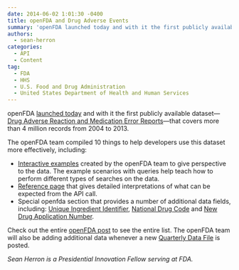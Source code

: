 ```yaml
---
date: 2014-06-02 1:01:30 -0400
title: openFDA and Drug Adverse Events
summary: 'openFDA launched today and with it the first publicly available dataset&mdash;Drug Adverse Reaction and Medication Error Reports&mdash;that covers more than 4 million records from 2004 to 2013. The openFDA team compiled 10 things to help developers use this dataset more effectively, including: Interactive examples created by the openFDA team to give perspective to the data. The'
authors:
  - sean-herron
categories:
  - API
  - Content
tag:
  - FDA
  - HHS
  - U.S. Food and Drug Administration
  - United States Department of Health and Human Services
---
```


openFDA [launched today](http://open.fda.gov/update/openfda-innovative-initiative-opens-door-to-wealth-of-fda-publicly-available-data/) and with it the first publicly available dataset—[Drug Adverse Reaction and Medication Error Reports](http://open.fda.gov/drug/event/)—that covers more than 4 million records from 2004 to 2013.

The openFDA team compiled 10 things to help developers use this dataset more effectively, including:

  * [Interactive examples](http://open.fda.gov/drug/event/) created by the openFDA team to give perspective to the data. The example scenarios with queries help teach how to perform different types of searches on the data.
  * [Reference page](http://open.fda.gov/drug/event/reference/) that gives detailed interpretations of what can be expected from the API call.
  * Special openfda section that provides a number of additional data fields, including: [Unique Ingredient Identifier](http://www.fda.gov/ForIndustry/DataStandards/SubstanceRegistrationSystem-UniqueIngredientIdentifierUNII/default.htm), [National Drug Code](http://www.fda.gov/Drugs/InformationOnDrugs/ucm142438.htm) and [New Drug Application Number](http://www.fda.gov/Drugs/DevelopmentApprovalProcess/HowDrugsareDevelopedandApproved/ApprovalApplications/NewDrugApplicationNDA/default.htm).

Check out the entire [openFDA post](http://open.fda.gov/update/ten-things-to-know-about-adverse-events/) to see the entire list. The openFDA team will also be adding additional data whenever a new [Quarterly Data File](http://www.fda.gov/Drugs/GuidanceComplianceRegulatoryInformation/Surveillance/AdverseDrugEffects/ucm082193.htm) is posted.

_Sean Herron is a Presidential Innovation Fellow serving at FDA._
